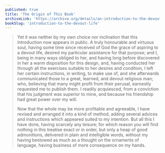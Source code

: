 ```yaml
---
published: true
title: 'The Origin of This Book'
archiveLink: 'https://archive.org/details/an-introduction-to-the-devout-life/page/n10?view=theater'
bookSlug: 'introduction-to-the-devout-life'
---
```


> Yet it was neither by my own choice nor inclination that this Introduction now appears in public. A truly honourable and virtuous soul, having some time since received of God the grace of aspiring to a devout life, desired my particular assistance for that purpose; and I, being in many ways obliged to her, and having long before discovered in her a warm disposition for this design, and, having conducted her through all the exercises suitable to her desires and condition, I left her certain instructions, in writing, to make use of, and she afterwards communicated those to a great, learned, and devout religious man; who, believing that many might profit from their perusal, earnestly requested me to publish them. I readily acquiesced, from a conviction that his judgment was superior to mine, and because his friendship had great power over my will.
>
> Now that the whole may be more profitable and agreeable, I have revised and arranged it into a kind of method, adding several advices and instructions which appeared suited to my intention. But all this I have done, having scarcely any leisure; for which reason you will find nothing in this treatise exact or in order, but only a heap of good admonitions, delivered in plain and intelligible words, without my having bestowed as much as a thought on the ornaments of language, having business of more consequence on my hands.

